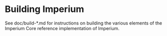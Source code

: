 Building Imperium
================

See doc/build-*.md for instructions on building the various
elements of the Imperium Core reference implementation of Imperium.
